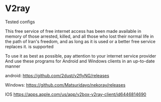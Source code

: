 # V2ray
Tested configs

This free service of free internet access has been made available in memory of those arrested, killed, and all those who lost their normal life in the path of Iran's freedom, and as long as it is used or a better free service replaces it. is supported

To use it as best as possible, pay attention to your internet service provider
And use these programs for Android and Windows clients in an up-to-date manner

android:
https://github.com/2dust/v2flyNG/releases

Windows:
https://github.com/Matsuridayo/nekoray/releases

IOS
https://apps.apple.com/us/app/v2box-v2ray-client/id6446814690
